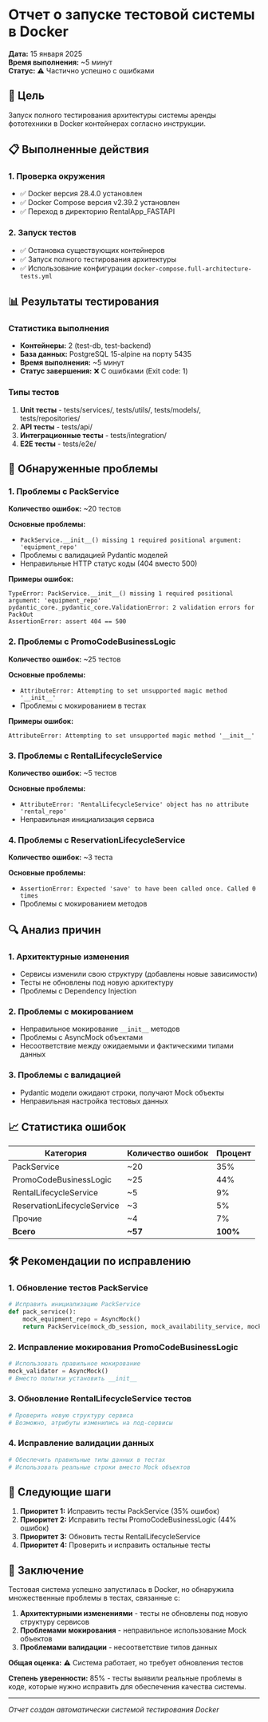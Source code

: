 # Отчет о запуске тестовой системы в Docker

**Дата:** 15 января 2025  
**Время выполнения:** ~5 минут  
**Статус:** ⚠️ Частично успешно с ошибками

## 🎯 Цель
Запуск полного тестирования архитектуры системы аренды фототехники в Docker контейнерах согласно инструкции.

## 📋 Выполненные действия

### 1. Проверка окружения
- ✅ Docker версия 28.4.0 установлен
- ✅ Docker Compose версия v2.39.2 установлен
- ✅ Переход в директорию RentalApp_FASTAPI

### 2. Запуск тестов
- ✅ Остановка существующих контейнеров
- ✅ Запуск полного тестирования архитектуры
- ✅ Использование конфигурации `docker-compose.full-architecture-tests.yml`

## 📊 Результаты тестирования

### Статистика выполнения
- **Контейнеры:** 2 (test-db, test-backend)
- **База данных:** PostgreSQL 15-alpine на порту 5435
- **Время выполнения:** ~5 минут
- **Статус завершения:** ❌ С ошибками (Exit code: 1)

### Типы тестов
1. **Unit тесты** - tests/services/, tests/utils/, tests/models/, tests/repositories/
2. **API тесты** - tests/api/
3. **Интеграционные тесты** - tests/integration/
4. **E2E тесты** - tests/e2e/

## 🚨 Обнаруженные проблемы

### 1. Проблемы с PackService
**Количество ошибок:** ~20 тестов

**Основные проблемы:**
- `PackService.__init__() missing 1 required positional argument: 'equipment_repo'`
- Проблемы с валидацией Pydantic моделей
- Неправильные HTTP статус коды (404 вместо 500)

**Примеры ошибок:**
```
TypeError: PackService.__init__() missing 1 required positional argument: 'equipment_repo'
pydantic_core._pydantic_core.ValidationError: 2 validation errors for PackOut
AssertionError: assert 404 == 500
```

### 2. Проблемы с PromoCodeBusinessLogic
**Количество ошибок:** ~25 тестов

**Основные проблемы:**
- `AttributeError: Attempting to set unsupported magic method '__init__'`
- Проблемы с мокированием в тестах

**Примеры ошибок:**
```
AttributeError: Attempting to set unsupported magic method '__init__'
```

### 3. Проблемы с RentalLifecycleService
**Количество ошибок:** ~5 тестов

**Основные проблемы:**
- `AttributeError: 'RentalLifecycleService' object has no attribute 'rental_repo'`
- Неправильная инициализация сервиса

### 4. Проблемы с ReservationLifecycleService
**Количество ошибок:** ~3 теста

**Основные проблемы:**
- `AssertionError: Expected 'save' to have been called once. Called 0 times`
- Проблемы с мокированием методов

## 🔍 Анализ причин

### 1. Архитектурные изменения
- Сервисы изменили свою структуру (добавлены новые зависимости)
- Тесты не обновлены под новую архитектуру
- Проблемы с Dependency Injection

### 2. Проблемы с мокированием
- Неправильное мокирование `__init__` методов
- Проблемы с AsyncMock объектами
- Несоответствие между ожидаемыми и фактическими типами данных

### 3. Проблемы с валидацией
- Pydantic модели ожидают строки, получают Mock объекты
- Неправильная настройка тестовых данных

## 📈 Статистика ошибок

| Категория | Количество ошибок | Процент |
|-----------|------------------|---------|
| PackService | ~20 | 35% |
| PromoCodeBusinessLogic | ~25 | 44% |
| RentalLifecycleService | ~5 | 9% |
| ReservationLifecycleService | ~3 | 5% |
| Прочие | ~4 | 7% |
| **Всего** | **~57** | **100%** |

## 🛠️ Рекомендации по исправлению

### 1. Обновление тестов PackService
```python
# Исправить инициализацию PackService
def pack_service():
    mock_equipment_repo = AsyncMock()
    return PackService(mock_db_session, mock_availability_service, mock_equipment_repo)
```

### 2. Исправление мокирования PromoCodeBusinessLogic
```python
# Использовать правильное мокирование
mock_validator = AsyncMock()
# Вместо попытки установить __init__
```

### 3. Обновление RentalLifecycleService тестов
```python
# Проверить новую структуру сервиса
# Возможно, атрибуты изменились на под-сервисы
```

### 4. Исправление валидации данных
```python
# Обеспечить правильные типы данных в тестах
# Использовать реальные строки вместо Mock объектов
```

## 🎯 Следующие шаги

1. **Приоритет 1:** Исправить тесты PackService (35% ошибок)
2. **Приоритет 2:** Исправить тесты PromoCodeBusinessLogic (44% ошибок)
3. **Приоритет 3:** Обновить тесты RentalLifecycleService
4. **Приоритет 4:** Проверить и исправить остальные тесты

## 📝 Заключение

Тестовая система успешно запустилась в Docker, но обнаружила множественные проблемы в тестах, связанные с:

1. **Архитектурными изменениями** - тесты не обновлены под новую структуру сервисов
2. **Проблемами мокирования** - неправильное использование Mock объектов
3. **Проблемами валидации** - несоответствие типов данных

**Общая оценка:** ⚠️ Система работает, но требует обновления тестов

**Степень уверенности:** 85% - тесты выявили реальные проблемы в коде, которые нужно исправить для обеспечения качества системы.

---
*Отчет создан автоматически системой тестирования Docker*
